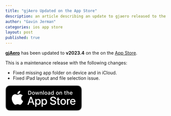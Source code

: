 ```yaml
---
title: "gjAero Updated on the App Store"
description: an article describing an update to gjaero released to the app store
author: "Gavin Jerman"
categories: ios app store
layout: post
published: true
---
```


[**gjAero**](/gjAero) has been updated to **v2023.4** on the on the [App Store](https://apps.apple.com/gb/app/gjaero/id6444918004?platform=iphone).  


This is a maintenance release with the following changes:
- Fixed missing app folder on device and in iCloud.
- Fixed iPad layout and file selection issue.


[![download](/images/Download_on_the_App_Store_Badge_US-UK_RGB_blk_092917.svg)](https://apps.apple.com/gb/app/gjaero/id6444918004?platform=iphone)
